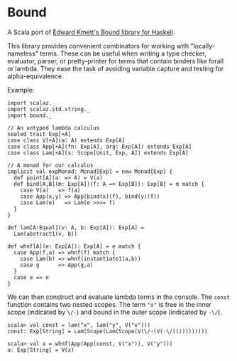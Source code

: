 Bound
=====

A Scala port of [Edward Kmett's Bound library for Haskell](https://github.com/ekmett/bound).

This library provides convenient combinators for working with "locally-nameless" terms. These can be useful when writing a type checker, evaluator, parser, or pretty-printer for terms that contain binders like forall or lambda. They ease the task of avoiding variable capture and testing for alpha-equivalence.

Example:

    import scalaz._
    import scalaz.std.string._
    import bound._

    // An untyped lambda calculus
    sealed trait Exp[+A]
    case class V[+A](a: A) extends Exp[A]
    case class App[+A](fn: Exp[A], arg: Exp[A]) extends Exp[A]
    case class Lam[+A](s: Scope[Unit, Exp, A]) extends Exp[A]

    // A monad for our calculus
    implicit val expMonad: Monad[Exp] = new Monad[Exp] {
      def point[A](a: => A) = V(a)
      def bind[A,B](m: Exp[A])(f: A => Exp[B]): Exp[B] = m match {
        case V(a)   => f(a)
        case App(x,y) => App(bind(x)(f), bind(y)(f))
        case Lam(e)   => Lam(e >>>= f)
      }
    }

    def lam[A:Equal](v: A, b: Exp[A]): Exp[A] =
      Lam(abstract1(v, b))

    def whnf[A](e: Exp[A]): Exp[A] = e match {
      case App(f,a) => whnf(f) match {
        case Lam(b) => whnf(instantiate1(a,b))
        case g      => App(g,a)
      }
      case e => e
    }

We can then construct and evaluate lambda terms in the console. The `const` function contains two nested scopes. The term `"x"` is free in the inner scope (indicated by `\/-`) and bound in the outer scope (indicated by `-\/`).

    scala> val const = lam("x", lam("y", V("x")))
    const: Exp[String] = Lam(Scope(Lam(Scope(V(\/-(V(-\/(()))))))))

    scala> val a = whnf(App(App(const, V("x")), V("y")))
    a: Exp[String] = V(x)

